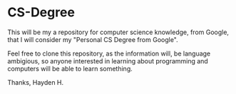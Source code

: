 # CS-Degree
This will be my a repository for computer science knowledge, from Google, 
that I will consider my "Personal CS Degree from Google". 

Feel free to clone this repository, as the information will, be language 
ambigious, so anyone interested in learning about programming and computers 
will be able to learn something. 

Thanks, 
Hayden H. 
